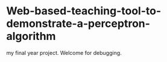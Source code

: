 # Web-based-teaching-tool-to-demonstrate-a-perceptron-algorithm
my final year project.
Welcome for debugging.
